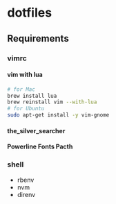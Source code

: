 # dotfiles## Requirements### vimrc#### vim with lua```sh# for Macbrew install luabrew reinstall vim --with-lua# for Ubuntusudo apt-get install -y vim-gnome```#### the_silver_searcher#### Powerline Fonts Pacth### shell- rbenv- nvm- direnv